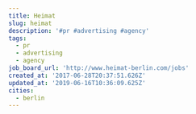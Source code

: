 ```yaml
---
title: Heimat
slug: heimat
description: '#pr #advertising #agency'
tags:
  - pr
  - advertising
  - agency
job_board_url: 'http://www.heimat-berlin.com/jobs'
created_at: '2017-06-28T20:37:51.626Z'
updated_at: '2019-06-16T10:36:09.625Z'
cities:
  - berlin
---
```


